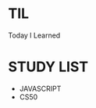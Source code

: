# TIL
Today I Learned

# STUDY LIST
<ul>
    <li>
        JAVASCRIPT       
    </li>
    <li>
        CS50       
    </li>
</ul>